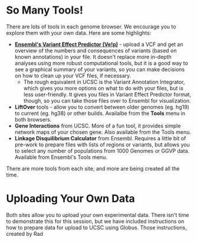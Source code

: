 # So Many Tools!  

There are lots of tools in each genome browser. We encourage you to explore them with your own data. Here are some highlights:
* **[Ensembl's Variant Effect Predictor (Ve!p)](https://useast.ensembl.org/info/docs/tools/vep/index.html)** - upload a VCF and get an overview of the numbers and consequences of variants (based on known annotations) in your file. It doesn't replace more in-depth analyses using more robust computational tools, but it is a good way to see a graphical summary of your variants, so you can make decisions on how to clean up your VCF files, if necessary.
  * The rough equivalent in UCSC is the Variant Annotation Integrator, which gives you more options on what to do with your files, but is less user-friendly. It gives you files in Variant Effect Predictor format, though, so you can take those files over to Ensembl for visualization.
* **LiftOver** tools - allow you to convert between older genomes (eg. hg19) to current (eg. hg38) or other builds. Availalbe from the **Tools** menu in both browsers.  
* **Gene Interactions** from UCSC. More of a fun tool, it provides simple network maps of your chosen gene. Also available from the Tools menu.
* **Linkage Disquilibrium Calculator** from Ensembl. Requires a little bit of pre-work to prepare files with lists of regions or variants, but allows you to select any number of populations from 1000 Genomes or GGVP data. Available from Ensembl's Tools menu.

There are more tools from each site, and more are being created all the time.


# Uploading Your Own Data  
Both sites allow you to upload your own experimental data. There isn't time to demonstrate this for this session, but we have included instructions on how to prepare data for upload to UCSC using Globus. Those instructions, created by Rad
